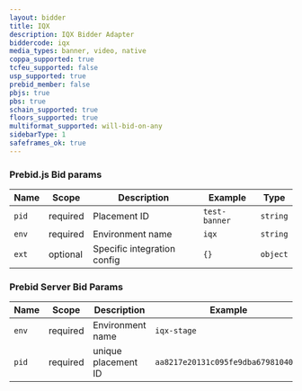 ```yaml
---
layout: bidder
title: IQX
description: IQX Bidder Adapter
biddercode: iqx
media_types: banner, video, native
coppa_supported: true
tcfeu_supported: false
usp_supported: true
prebid_member: false
pbjs: true
pbs: true
schain_supported: true
floors_supported: true
multiformat_supported: will-bid-on-any
sidebarType: 1
safeframes_ok: true
---
```


### Prebid.js Bid params


| Name        | Scope    | Description                 | Example       | Type      |
|-------------|----------|-----------------------------|---------------|-----------|
| `pid`       | required | Placement ID                | `test-banner` | `string`  |
| `env`       | required | Environment name            | `iqx`         | `string`  |
| `ext`       | optional | Specific integration config | `{}`          | `object`  |

### Prebid Server Bid Params


| Name        | Scope    | Description                   | Example                            | Type      |
|-------------|----------|-------------------------------|------------------------------------|-----------|
| `env`       | required | Environment name              | `iqx-stage`                        | `string`  |
| `pid`       | required | unique placement ID           | `aa8217e20131c095fe9dba67981040b0` | `string`  |
